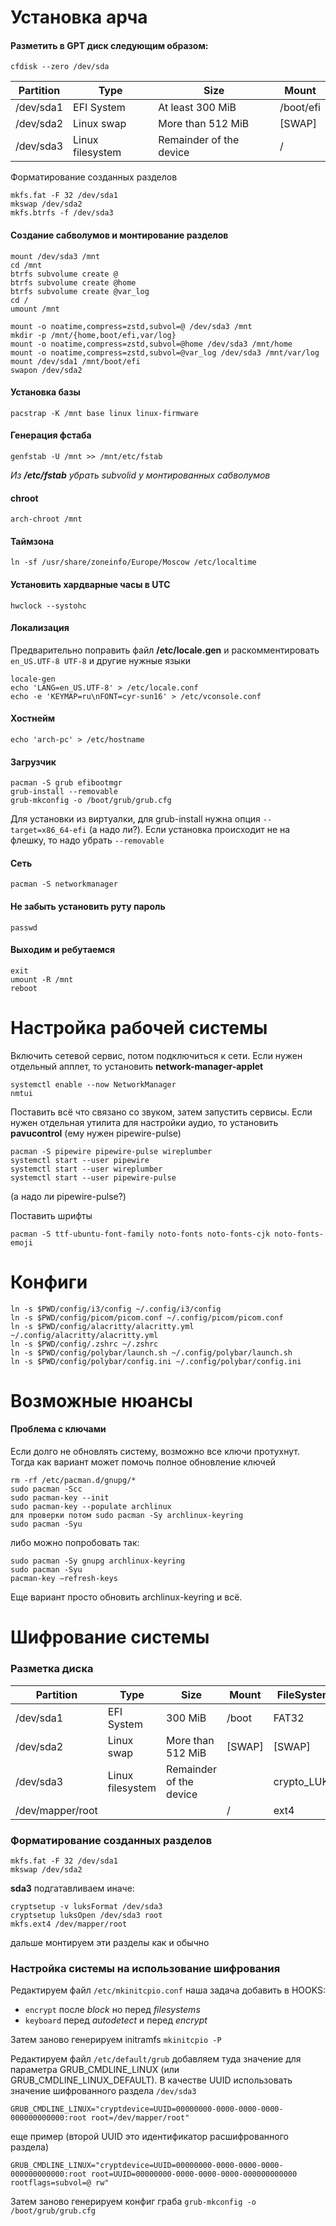 # Установка арча

#### Разметить в GPT диск следующим образом:
```
cfdisk --zero /dev/sda
```
  Partition | Type | Size | Mount
  --- | --- | --- | ---
  /dev/sda1 | EFI System | At least 300 MiB | /boot/efi
  /dev/sda2 | Linux swap | More than 512 MiB | [SWAP]
  /dev/sda3 | Linux filesystem | Remainder of the device | /

Форматирование созданных разделов
```
mkfs.fat -F 32 /dev/sda1
mkswap /dev/sda2
mkfs.btrfs -f /dev/sda3
```

#### Создание сабволумов и монтирование разделов
```
mount /dev/sda3 /mnt
cd /mnt
btrfs subvolume create @
btrfs subvolume create @home
btrfs subvolume create @var_log
cd /
umount /mnt

mount -o noatime,compress=zstd,subvol=@ /dev/sda3 /mnt
mkdir -p /mnt/{home,boot/efi,var/log}
mount -o noatime,compress=zstd,subvol=@home /dev/sda3 /mnt/home
mount -o noatime,compress=zstd,subvol=@var_log /dev/sda3 /mnt/var/log
mount /dev/sda1 /mnt/boot/efi
swapon /dev/sda2
```

#### Установка базы
```
pacstrap -K /mnt base linux linux-firmware
```

#### Генерация фстаба
```
genfstab -U /mnt >> /mnt/etc/fstab
```
_Из **/etc/fstab** убрать subvolid у монтированных сабволумов_

#### chroot
```
arch-chroot /mnt
```

#### Таймзона
```
ln -sf /usr/share/zoneinfo/Europe/Moscow /etc/localtime
```

#### Установить хардварные часы в UTC
```
hwclock --systohc
```

#### Локализация
Предварительно поправить файл **/etc/locale.gen** и раскомментировать `en_US.UTF-8 UTF-8` и другие нужные языки
```
locale-gen
echo 'LANG=en_US.UTF-8' > /etc/locale.conf
echo -e 'KEYMAP=ru\nFONT=cyr-sun16' > /etc/vconsole.conf
```

#### Хостнейм
```
echo 'arch-pc' > /etc/hostname
```

#### Загрузчик
```
pacman -S grub efibootmgr
grub-install --removable
grub-mkconfig -o /boot/grub/grub.cfg
```
Для установки из виртуалки, для grub-install нужна опция `--target=x86_64-efi` (а надо ли?). Если установка происходит не на флешку, то надо убрать `--removable`

#### Сеть
```
pacman -S networkmanager
```

#### Не забыть установить руту пароль
```
passwd
```

#### Выходим и ребутаемся
```
exit
umount -R /mnt
reboot
```

# Настройка рабочей системы

Включить сетевой сервис, потом подключиться к сети. Если нужен отдельный апплет, то установить **network-manager-applet**
```
systemctl enable --now NetworkManager
nmtui
```

Поставить всё что связано со звуком, затем запустить сервисы. Если нужен отдельная утилита для настройки аудио, то установить **pavucontrol** (ему нужен pipewire-pulse)
```
pacman -S pipewire pipewire-pulse wireplumber
systemctl start --user pipewire
systemctl start --user wireplumber
systemctl start --user pipewire-pulse
```
(а надо ли pipewire-pulse?)

Поставить шрифты
```
pacman -S ttf-ubuntu-font-family noto-fonts noto-fonts-cjk noto-fonts-emoji
```

# Конфиги

```
ln -s $PWD/config/i3/config ~/.config/i3/config
ln -s $PWD/config/picom/picom.conf ~/.config/picom/picom.conf
ln -s $PWD/config/alacritty/alacritty.yml ~/.config/alacritty/alacritty.yml
ln -s $PWD/config/.zshrc ~/.zshrc
ln -s $PWD/config/polybar/launch.sh ~/.config/polybar/launch.sh
ln -s $PWD/config/polybar/config.ini ~/.config/polybar/config.ini
```

# Возможные нюансы

#### Проблема с ключами

Если долго не обновлять систему, возможно все ключи протухнут. Тогда как вариант может помочь полное обновление ключей
```
rm -rf /etc/pacman.d/gnupg/*
sudo pacman -Scc
sudo pacman-key --init
sudo pacman-key --populate archlinux
для проверки потом sudo pacman -Sy archlinux-keyring
sudo pacman -Syu
```
либо можно попробовать так:
```
sudo pacman -Sy gnupg archlinux-keyring
sudo pacman -Syu
pacman-key –refresh-keys
```
Еще вариант просто обновить archlinux-keyring и всё.

# Шифрование системы

### Разметка диска

  Partition | Type | Size | Mount | FileSystem
  --- | --- | --- | --- | ---
  /dev/sda1 | EFI System | 300 MiB | /boot | FAT32
  /dev/sda2 | Linux swap | More than 512 MiB | [SWAP] | [SWAP]
  /dev/sda3 | Linux filesystem | Remainder of the device |  | crypto_LUKS
  /dev/mapper/root |  |  | / | ext4

### Форматирование созданных разделов

```
mkfs.fat -F 32 /dev/sda1
mkswap /dev/sda2
```

**sda3** подгатавливаем иначе:
```
cryptsetup -v luksFormat /dev/sda3
cryptsetup luksOpen /dev/sda3 root
mkfs.ext4 /dev/mapper/root
```

дальше монтируем эти разделы как и обычно

### Настройка системы на использование шифрования

Редактируем файл `/etc/mkinitcpio.conf` наша задача добавить в HOOKS:
* `encrypt` после *block* но перед *filesystems*
* `keyboard` перед *autodetect* и перед *encrypt*

Затем заново генерируем initramfs `mkinitcpio -P`

Редактируем файл `/etc/default/grub` добавляем туда значение для параметра GRUB_CMDLINE_LINUX (или GRUB_CMDLINE_LINUX_DEFAULT). В качестве UUID использовать значение шифрованного раздела `/dev/sda3`
```
GRUB_CMDLINE_LINUX="cryptdevice=UUID=00000000-0000-0000-0000-000000000000:root root=/dev/mapper/root"
```
еще пример (второй UUID это идентификатор расшифрованного раздела)
```
GRUB_CMDLINE_LINUX="cryptdevice=UUID=00000000-0000-0000-0000-000000000000:root root=UUID=00000000-0000-0000-0000-000000000000 rootflags=subvol=@ rw"
```
Затем заново генерируем конфиг граба `grub-mkconfig -o /boot/grub/grub.cfg`

